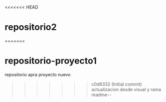 <<<<<<< HEAD
# repositorio2
=======
# repositorio-proyecto1
repositorio apra proyecto nuevo
>>>>>>> c0d6332 (Initial commit)
actualizacion desde visual y rama readme--